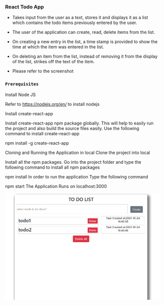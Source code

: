 ### React Todo App

* Takes input from the user as a text, stores it and displays it as a list which contains the todo items previously entered by the user.

* The user of the application can create, read, delete items from the list.

* On creating a new entry in the list, a time stamp is provided to show the time at which the item was entered in the list.

* On deleting an item from the list, instead of removing it from the display of the list, strikes off the text of the item.

* Please refer to the screenshot 

### `Prerequisites`

Install Node JS

Refer to https://nodejs.org/en/ to install nodejs

Install create-react-app

Install create-react-app npm package globally. This will help to easily run the project and also build the source files easily. Use the following command to install create-react-app

npm install -g create-react-app


Cloning and Running the Application in local
Clone the project into local

Install all the npm packages. Go into the project folder and type the following command to install all npm packages

npm install
In order to run the application Type the following command

npm start
The Application Runs on localhost:3000

![](ss1.png)
